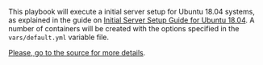 This playbook will execute a initial server setup for Ubuntu 18.04 systems, as explained in the guide on
[Initial Server Setup Guide for Ubuntu 18.04](https://www.digitalocean.com/community/tutorials/how-to-use-ansible-to-automate-initial-server-setup-on-ubuntu-18-04).
A number of containers will be created with the options specified in the `vars/default.yml` variable file.

[Please, go to the source for more details](https://github.com/do-community/ansible-playbooks/tree/master/setup_ubuntu1804).
